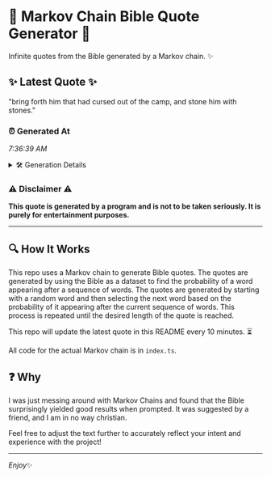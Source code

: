 # 📖 Markov Chain Bible Quote Generator 📖

Infinite quotes from the Bible generated by a Markov chain. ✨

## ✨ Latest Quote ✨
"bring forth him that had cursed out of the camp, and stone him with stones."

### ⏰ Generated At
*7:36:39 AM*

<details>
    <summary>🛠️ Generation Details</summary>
    <p>
        <strong>🌱 Seed:</strong> bring<br>
        <strong>🔄 Iterations:</strong> 14<br>
        <strong>📜 Context History:</strong><br>[ bring ]: forth<br>[ bring, forth ]: him<br>[ bring, forth, him ]: that<br>[ bring, forth, him, that ]: had<br>[ bring, forth, him, that, had ]: cursed<br>[ bring, forth, him, that, had, cursed ]: out<br>[ forth, him, that, had, cursed, out ]: of<br>[ him, that, had, cursed, out, of ]: the<br>[ that, had, cursed, out, of, the ]: camp,<br>[ had, cursed, out, of, the, camp, ]: and<br>[ cursed, out, of, the, camp,, and ]: stone<br>[ out, of, the, camp,, and, stone ]: him<br>[ of, the, camp,, and, stone, him ]: with<br>[ the, camp,, and, stone, him, with ]: stones.<br>
    </p>
</details>

### ⚠️ Disclaimer ⚠️
**This quote is generated by a program and is not to be taken seriously. It is purely for entertainment purposes.**

---

## 🔍 How It Works

This repo uses a Markov chain to generate Bible quotes. The quotes are generated by using the Bible as a dataset to find the probability of a word appearing after a sequence of words. The quotes are generated by starting with a random word and then selecting the next word based on the probability of it appearing after the current sequence of words. This process is repeated until the desired length of the quote is reached.

This repo will update the latest quote in this README every 10 minutes. ⏳

All code for the actual Markov chain is in `index.ts`.

## ❓ Why

I was just messing around with Markov Chains and found that the Bible surprisingly yielded good results when prompted. 
It was suggested by a friend, and I am in no way christian.

Feel free to adjust the text further to accurately reflect your intent and experience with the project!

---

*Enjoy*✨
